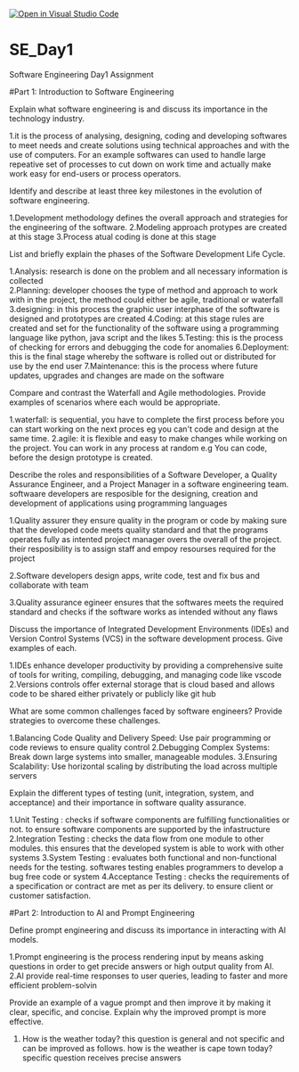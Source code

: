 [![Open in Visual Studio Code](https://classroom.github.com/assets/open-in-vscode-2e0aaae1b6195c2367325f4f02e2d04e9abb55f0b24a779b69b11b9e10269abc.svg)](https://classroom.github.com/online_ide?assignment_repo_id=18374438&assignment_repo_type=AssignmentRepo)
# SE_Day1
Software Engineering Day1 Assignment

#Part 1: Introduction to Software Engineering

Explain what software engineering is and discuss its importance in the technology industry.

1.it is the process of analysing, designing, coding and developing softwares to meet needs and create solutions using technical approaches and with the use of computers. For an example softwares can used to handle large repeative set of processes to cut down on work time and actually make work easy for end-users or process operators.

Identify and describe at least three key milestones in the evolution of software engineering.

1.Development methodology defines the overall approach and strategies for the engineering of the software. 
2.Modeling approach protypes are created at this stage
3.Process atual coding is done at this stage

List and briefly explain the phases of the Software Development Life Cycle.

1.Analysis: research is done on the problem and all necessary information is collected  
2.Planning: developer chooses the type of method and approach to work with in the project, the method could either be agile, traditional or waterfall
3.designing: in this process the graphic user interphase of the software is designed and prototypes are created
4.Coding: at this stage rules are created and set for the functionality of the software using a programming language like python, java script and the likes 
5.Testing: this is the process of checking for errors and debugging the code for anomalies 
6.Deployment: this is the final stage whereby the software is rolled out or distributed for use by the end user
7.Maintenance: this is the process where future updates, upgrades and changes are made on the software 

Compare and contrast the Waterfall and Agile methodologies. Provide examples of scenarios where each would be appropriate.

1.waterfall: is sequential, you have to complete the first process before you can start working on the next proces eg you can't code and design at the same time. 
2.agile: it is flexible and easy to make changes while working on the project. You can work in any process at random e.g You can code, before the design prototype is created.


Describe the roles and responsibilities of a Software Developer, a Quality Assurance Engineer, and a Project Manager in a software engineering team.
softwaare developers are resposible for the designing, creation and development of applications using programming languages

1.Quality assurer they ensure quality in the program or code by making sure that the developed code meets quality standard and that the programs operates fully as intented
project manager overs the overall of the project. their resposibility is to assign staff and empoy resourses required for the project 

2.Software developers design apps, write code, test and fix bus and collaborate with team

3.Quality assurance egineer ensures that the softwares meets the required standard and checks if the software works as intended without any flaws

Discuss the importance of Integrated Development Environments (IDEs) and Version Control Systems (VCS) in the software development process. Give examples of each.

1.IDEs  enhance developer productivity by providing a comprehensive suite of tools for writing, compiling, debugging, and managing code like vscode
2.Versions controls offer external storage that is cloud based and allows code to be shared either privately or publicly like git hub 

What are some common challenges faced by software engineers? Provide strategies to overcome these challenges.

1.Balancing Code Quality and Delivery Speed:  Use pair programming or code reviews to ensure quality control
2.Debugging Complex Systems: Break down large systems into smaller, manageable modules.
3.Ensuring Scalability: Use horizontal scaling by distributing the load across multiple servers

Explain the different types of testing (unit, integration, system, and acceptance) and their importance in software quality assurance.

1.Unit Testing : checks if software components are fulfilling functionalities or not. to ensure software components are supported by the infastructure
2.Integration Testing : checks the data flow from one module to other modules. this ensures that the developed system is able to work with other systems
3.System Testing : evaluates both functional and non-functional needs for the testing. softwares testing enables programmers to develop a bug free code or system
4.Acceptance Testing : checks the requirements of a specification or contract are met as per its delivery. to ensure client or customer satisfaction. 

#Part 2: Introduction to AI and Prompt Engineering


Define prompt engineering and discuss its importance in interacting with AI models.

1.Prompt engineering is the process rendering input by means asking questions in order to get precide answers or high output quality from AI.
2.AI provide real-time responses to user queries, leading to faster and more efficient problem-solvin

Provide an example of a vague prompt and then improve it by making it clear, specific, and concise. Explain why the improved prompt is more effective.
1. How is the weather today? this question is general and not specific and can be improved as follows. how is the weather is cape town today? specific question receives precise answers
